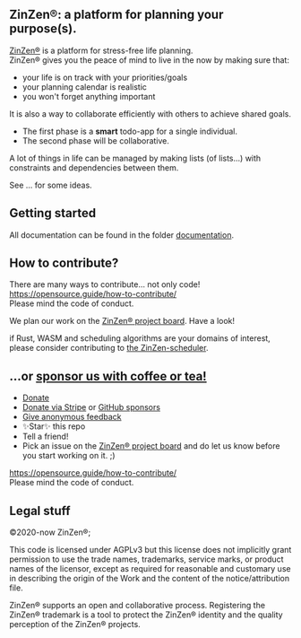 ## ZinZen®: a platform for planning your purpose(s).

[ZinZen®](https://ZinZen.me) is a platform for stress-free life planning.  
ZinZen® gives you the peace of mind to live in the now by making sure that:

- your life is on track with your priorities/goals
- your planning calendar is realistic
- you won't forget anything important

It is also a way to collaborate efficiently with others to achieve shared goals.

- The first phase is a **smart** todo-app for a single individual.
- The second phase will be collaborative.

A lot of things in life can be managed by making lists (of lists...) with constraints and dependencies between them.

See ... for some ideas.

## Getting started
All documentation can be found in the folder [documentation](documentation/Readme.md).

## How to contribute?
There are many ways to contribute... not only code!  
https://opensource.guide/how-to-contribute/  
Please mind the code of conduct.  

We plan our work on the [ZinZen® project board](https://github.com/users/tijlleenders/projects/4). Have a look!

if Rust, WASM and scheduling algorithms are your domains of interest, please consider contributing to [the ZinZen-scheduler](https://github.com/tijlleenders/ZinZen-scheduler).

## ...or [sponsor us with coffee or tea!](https://github.com/sponsors/tijlleenders)

- [Donate](https://donate.stripe.com/6oE4jK1iPcPT1m89AA)  
- [Donate via Stripe](https://donate.stripe.com/6oE4jK1iPcPT1m89AA) or [GitHub sponsors](https://github.com/sponsors/tijlleenders)  
- [Give anonymous feedback](https://zinzen.me/Feedback)  
- ✨Star✨ this repo  
- Tell a friend!  
- Pick an issue on the [ZinZen® project board](https://github.com/users/tijlleenders/projects/4) and do let us know before you start working on it. ;)  


https://opensource.guide/how-to-contribute/  
Please mind the code of conduct.  


## Legal stuff

&copy;2020-now ZinZen®;

This code is licensed under AGPLv3 but this license does not implicitly grant permission to use the trade names, trademarks, service marks, or product names of the licensor, except as required for reasonable and customary use in describing the origin of the Work and the content of the notice/attribution file.

ZinZen® supports an open and collaborative process.
Registering the ZinZen® trademark is a tool to protect the ZinZen® identity and the quality perception of the ZinZen® projects.
